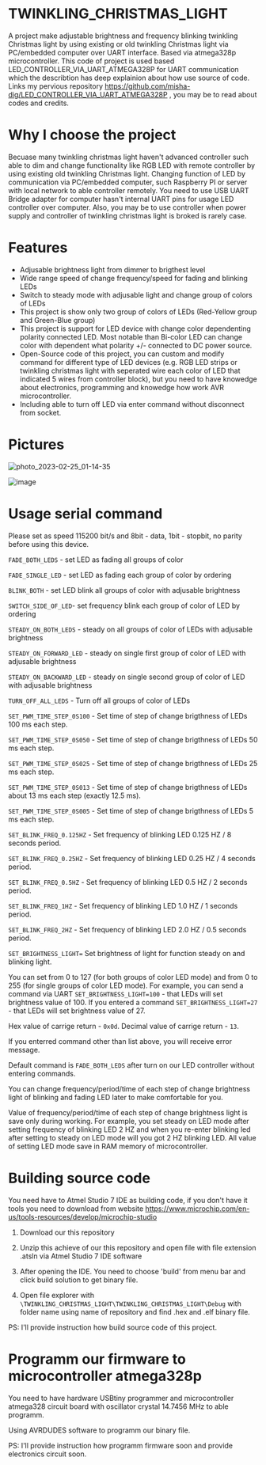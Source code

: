 # TWINKLING_CHRISTMAS_LIGHT
A project make adjustable brightness and frequency blinking twinkling Christmas light by using existing or old twinkling Christmas light via PC/embedded computer over UART interface. Based via atmega328p microcontroller. This code of project is used based LED_CONTROLLER_VIA_UART_ATMEGA328P for UART communication which the describtion has deep explainion about how use source of code. Links my pervious repository https://github.com/misha-dig/LED_CONTROLLER_VIA_UART_ATMEGA328P , you may be to read about codes and credits. 

# Why I choose the project
Becuase many twinkling christmas light haven't advanced controller such able to dim and change functionality like RGB LED with remote controller by using existing old twinkling Christmas light. Changing function of LED by communication via PC/embedded computer, such Raspberry PI or server with local network to able controller remotely. You need to use USB UART Bridge adapter for computer hasn't internal UART pins for usage LED controller over computer. Also, you may be to use controller when power supply and controller of twinkling christmas light is broked is rarely case.    

# Features
* Adjusable brightness light from dimmer to brigthest level
* Wide range speed of change frequency/speed for fading and blinking LEDs
* Switch to steady mode with adjusable light and change group of colors of LEDs
* This project is show only two group of colors of LEDs (Red-Yellow group and Green-Blue group)
* This project is support for LED device with change color dependenting polarity connected LED. Most notable than Bi-color LED can change color with dependent what polarity +/- connected to DC power source. 
* Open-Source code of this project, you can custom and modify command for different type of LED devices (e.g. RGB LED strips or twinkling christmas light with seperated wire each color of LED that indicated 5 wires from controller block), but you need to have knowedge about electronics, programming and knowedge how work AVR microcontroller. 
* Including able to turn off LED via enter command without disconnect from socket.

# Pictures

![photo_2023-02-25_01-14-35](https://user-images.githubusercontent.com/55639759/221327978-54a15a06-51fa-4435-99aa-76a29a05ca90.jpg)

![image](https://user-images.githubusercontent.com/55639759/221334836-9c1a4fbb-2173-4b5d-af24-624250e5b2dc.png)


# Usage serial command

Please set as speed 115200 bit/s and 8bit - data, 1bit - stopbit, no parity before using this device. 

```FADE_BOTH_LEDS``` - set LED as fading all groups of color 

```FADE_SINGLE_LED``` - set LED as fading each group of color by ordering

```BLINK_BOTH``` - set LED blink all groups of color with adjusable brightness

```SWITCH_SIDE_OF_LED```- set frequency blink each group of color of LED by ordering 

```STEADY_ON_BOTH_LEDS``` - steady on all groups of color of LEDs with adjusable brightness

```STEADY_ON_FORWARD_LED``` - steady on single first group of color of LED with adjusable brightness

```STEADY_ON_BACKWARD_LED``` - steady on single second group of color of LED with adjusable brightness

```TURN_OFF_ALL_LEDS``` - Turn off all groups of color of LEDs

```SET_PWM_TIME_STEP_0S100``` - Set time of step of change brigthness of LEDs 100 ms each step.  

```SET_PWM_TIME_STEP_0S050``` - Set time of step of change brigthness of LEDs 50 ms each step.

```SET_PWM_TIME_STEP_0S025``` - Set time of step of change brigthness of LEDs 25 ms each step.

```SET_PWM_TIME_STEP_0S013``` - Set time of step of change brigthness of LEDs about 13 ms each step (exactly 12.5 ms).

```SET_PWM_TIME_STEP_0S005``` - Set time of step of change brigthness of LEDs 5 ms each step.



```SET_BLINK_FREQ_0.125HZ``` - Set frequency of blinking LED 0.125 HZ / 8 seconds period.

```SET_BLINK_FREQ_0.25HZ``` - Set frequency of blinking LED 0.25 HZ / 4 seconds period.

```SET_BLINK_FREQ_0.5HZ``` - Set frequency of blinking LED 0.5 HZ / 2 seconds period.

```SET_BLINK_FREQ_1HZ``` - Set frequency of blinking LED 1.0 HZ / 1 seconds period.

```SET_BLINK_FREQ_2HZ``` - Set frequency of blinking LED 2.0 HZ / 0.5 seconds period.

```SET_BRIGHTNESS_LIGHT=``` Set brightness of light for function steady on and blinking light. 

You can set from 0 to 127 (for both groups of color LED mode) and from 0 to 255 (for single groups of color LED  mode). For example, you can send a command via UART ```SET_BRIGHTNESS_LIGHT=100``` - that LEDs will set brightness value of 100. If you entered a command ```SET_BRIGHTNESS_LIGHT=27``` - that LEDs will set brightness value of 27.  

Hex value of carrige return - ``` 0x0d ```. Decimal value of carrige return - ``` 13 ```.

If you enterred command other than list above, you will receive error message.

Default command is ```FADE_BOTH_LEDS``` after turn on our LED controller without entering commands. 

You can change frequency/period/time of each step of change brightness light of blinking and fading LED later to make comfortable for you. 

Value of frequency/period/time of each step of change brightness light is save only during working. For example, you set steady on LED mode after setting frequency of blinking LED 2 HZ and when you re-enter blinking led after setting to steady on LED mode will you got 2 HZ blinking LED. All value of setting LED mode save in RAM memory of microcontroller. 

# Building source code
You need have to Atmel Studio 7 IDE as building code, if you don't have it tools you need to download from website https://www.microchip.com/en-us/tools-resources/develop/microchip-studio 

1. Download our this repository

2. Unzip this achieve of our this repository and open file with file extension .atsln via Atmel Studio 7 IDE software

3. After opening the IDE. You need to choose 'build' from menu bar and click build solution to get binary file.

4. Open file explorer with ```\TWINKLING_CHRISTMAS_LIGHT\TWINKLING_CHRISTMAS_LIGHT\Debug``` with folder name using name of repository and find .hex and .elf binary file. 

PS: I'll provide instruction how build source code of this project.

# Programm our firmware to microcontroller atmega328p

You need to have hardware USBtiny programmer and microcontroller atmega328 circuit board with oscillator crystal 14.7456 MHz to able programm. 

Using AVRDUDES software to programm our binary file. 

PS: I'll provide instruction how programm firmware soon and provide electronics circuit soon.

